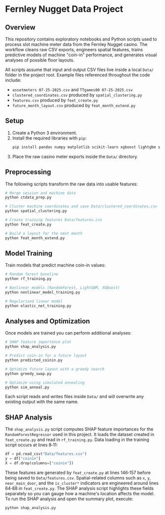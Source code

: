 # Fernley Nugget Data Project

## Overview
This repository contains exploratory notebooks and Python scripts used to process slot machine meter data from the Fernley Nugget casino.  The workflow cleans raw CSV exports, engineers spatial features, trains predictive models of machine "coin-in" performance, and generates visual analyses of possible floor layouts.

All scripts assume that input and output CSV files live inside a local `Data/` folder in the project root.  Example files referenced throughout the code include:

- `assetmeters 07-25-2025.csv` and `TTgames00 07-25-2025.csv`
- `clustered_coordinates.csv` produced by `spatial_clustering.py`
- `features.csv` produced by `feat_create.py`
- `future_month_layout.csv` produced by `feat_month_extend.py`

## Setup
1. Create a Python 3 environment.
2. Install the required libraries with `pip`:
   ```bash
   pip install pandas numpy matplotlib scikit-learn xgboost lightgbm shap
   ```
3. Place the raw casino meter exports inside the `Data/` directory.

## Preprocessing
The following scripts transform the raw data into usable features:
```bash
# Merge session and machine data
python ctdata_prep.py

# Cluster machine coordinates and save Data/clustered_coordinates.csv
python spatial_clustering.py

# Create training features Data/features.csv
python feat_create.py

# Build a layout for the next month
python feat_month_extend.py
```

## Model Training
Train models that predict machine coin-in values:
```bash
# Random forest baseline
python rf_training.py

# Nonlinear models (RandomForest, LightGBM, XGBoost)
python nonlinear_model_training.py

# Regularized linear model
python elastic_net_training.py
```

## Analyses and Optimization
Once models are trained you can perform additional analyses:
```bash
# SHAP feature importance plot
python shap_analysis.py

# Predict coin-in for a future layout
python predicted_coinin.py

# Optimize future layout with a greedy search
python greedy_swap.py

# Optimize using simulated annealing
python sim_anneal.py
```
Each script reads and writes files inside `Data/` and will overwrite any existing output with the same name.

## SHAP Analysis
The `shap_analysis.py` script computes SHAP feature importances for the `RandomForestRegressor` used in this project. It loads the dataset created in `feat_create.py` and read in `rf_training.py`.
Data loading in the training script occurs at lines 8‑11:
```python
df = pd.read_csv("Data/features.csv")
y = df["coinin"]
X = df.drop(columns=["coinin"])
```
These features are generated by `feat_create.py` at lines 146‑157 before being saved to `Data/features.csv`.
Spatial-related columns such as `x`, `y`, `near_main_door`, and the `is_cluster*` indicators are engineered around lines 64‑88 in `feat_create.py`. The SHAP analysis script highlights these fields separately so you can gauge how a machine's location affects the model.
To run the SHAP analysis and open the summary plot, execute:
```bash
python shap_analysis.py
```
